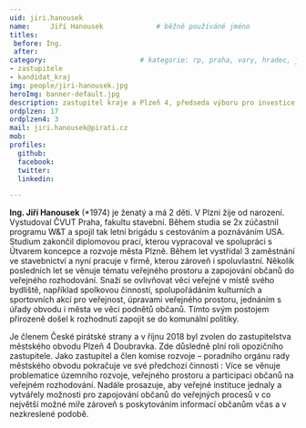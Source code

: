 ```yaml
---
uid: jiri.hanousek
name:     Jiří Hanousek      		# běžně používáné jméno
titles:
 before: Ing.
 after: 
category:                 		# kategorie: rp, praha, vary, hradec, jmk, senat
- zastupitele
- kandidat_kraj
img: people/jiri-hanousek.jpg
heroImg: banner-default.jpg
description: zastupitel kraje a Plzeň 4, předseda výboru pro investice a majetek na kraji, člen místního sdružení Plzeň # kratký popis, max 160 znaků
ordplzen: 17
ordplzen4: 3
mail: jiri.hanousek@pirati.cz
mob: 
profiles:
  github:
  facebook:				
  twitter:
  linkedin: 

---
```


**Ing. Jiří Hanousek** (*1974) je ženatý a má 2 děti. V Plzni žije od narození. Vystudoval ČVUT Praha, fakultu stavební. Během studia se 2x zúčastnil programu W&T a spojil tak letní brigádu s cestováním a poznáváním USA. Studium zakončil diplomovou prací, kterou vypracoval ve spolupráci s Útvarem koncepce a rozvoje města Plzně. Během let vystřídal 3 zaměstnání ve stavebnictví a nyní pracuje v firmě, kterou zároveň i spoluvlastní. Několik posledních let se věnuje tématu veřejného prostoru a zapojování občanů do veřejného rozhodování. Snaží se ovlivňovat věci veřejné v místě svého bydliště, například spolkovou činností, spolupořádáním kulturních a sportovních akcí pro veřejnost, úpravami veřejného prostoru, jednáním s úřady obvodu i města ve věci podnětů občanů. Tímto svým postojem přirozeně došel k rozhodnutí zapojit se do komunální politiky.
 

Je členem České pirátské strany a v říjnu 2018 byl zvolen do zastupitelstva městského obvodu Plzeň 4 Doubravka. Zde důsledně plní roli opozičního zastupitele. Jako zastupitel a člen komise rozvoje – poradního orgánu rady městského obvodu pokračuje ve své předchozí činnosti : Více se věnuje problematice územního rozvoje, veřejného prostoru a participaci občanů na veřejném rozhodování. Nadále prosazuje, aby veřejné instituce jednaly a vytvářely možnosti pro zapojování občanů do veřejných procesů v co největší možné míře zároveň s poskytováním informací občanům včas a v nezkreslené podobě. 
